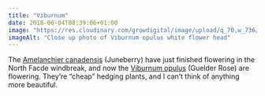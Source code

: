 ```yaml
---
title: "Viburnum"
date: 2018-06-04T08:39:06+01:00
image: "https://res.cloudinary.com/growdigital/image/upload/q_70,w_736/v1544218916/viburnum-42430712802.jpg"
imageAlt: "Close up photo of Viburnum opulus white flower head"
---
```


The [Amelanchier canadensis](https://www.pfaf.org/user/Plant.aspx?LatinName=Amelanchier+canadensis) (Juneberry) have just finished flowering in the North Facde windbreak, and now the [Viburnum opulus](https://www.pfaf.org/user/Plant.aspx?LatinName=Viburnum+opulus) (Guelder Rose) are flowering. They’re “cheap” hedging plants, and I can’t think of anything more beautiful.
